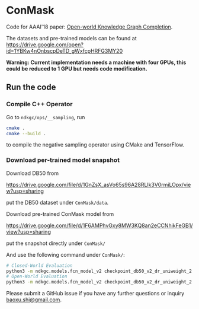 # ConMask

Code for AAAI'18 paper: [Open-world Knowledge Graph Completion](https://arxiv.org/abs/1711.03438).

The datasets and pre-trained models can be found at https://drive.google.com/open?id=1YBKw4nOnbscpDeTD_gWxfcpHRFG3MY20

**Warning: Current implementation needs a machine with four GPUs, this could be reduced to 1 GPU but needs code modification.**

## Run the code

### Compile C++ Operator

Go to `ndkgc/ops/__sampling`, run

```bash
cmake .
cmake --build .
```

to compile the negative sampling operator using CMake and TensorFlow.

### Download per-trained model snapshot

Download DB50 from 

https://drive.google.com/file/d/1GnZsX_asVo65s96A28RLlk3V0rmiLOpx/view?usp=sharing

put the DB50 dataset under `ConMask/data`.

Download pre-trained ConMask model from

https://drive.google.com/file/d/1F6AMPhvGxy8MW3KQ8an2eCCNhikFeGB1/view?usp=sharing

put the snapshot directly under `ConMask/`

And use the following command under `ConMask/`:

```bash
# Closed-World Evaluation
python3 -m ndkgc.models.fcn_model_v2 checkpoint_db50_v2_dr_uniweight_2 data/dbpedia50 --force_eval --layer 3 --conv 2 --lr 1e-2 --keep_prob 0.5 --max_content 512 --pos 1 --neg 4 --noopen --neval 5000 --eval --nofilter
# Open-World Evaluation
python3 -m ndkgc.models.fcn_model_v2 checkpoint_db50_v2_dr_uniweight_2 data/dbpedia50 --force_eval --layer 3 --conv 2 --lr 1e-2 --keep_prob 0.5 --max_content 512 --pos 1 --neg 4 --open --neval 5000 --eval --filter
``` 

Please submit a GitHub issue if you have any further questions or inquiry baoxu.shi@gmail.com.

